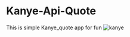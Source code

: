 # Kanye-Api-Quote
This is simple Kanye_quote app for fun
![kanye](https://github.com/kumarjitdron/Kanye-Api-Quote/assets/23517540/58e511c9-be3e-4a9e-9c77-3c468194c336)
